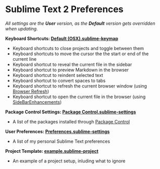 # Sublime Text 2 Preferences

_All settings are the **User** version, as the **Default** version gets overridden when updating._

__Keyboard Shortcuts: [Default (OSX).sublime-keymap][1]__

* Keyboard shortcuts to close projects and toggle between them
* Keyboard shortcuts to move the cursor the the start or end of the current line
* Keyboard shortcut to reveal the current file in the sidebar
* Keyboard shortcut to preview Markdown in the browser
* Keyboard shortcut to reindent selected text
* Keyboard shortcut to convert spaces to tabs
* Keyboard shortcut to refresh the current browser window (using [Browser Refresh](https://github.com/gcollazo/BrowserRefresh-Sublime))
* Keyboard shortcut to open the current file in the browser (using [SideBarEnhancements](https://github.com/titoBouzout/SideBarEnhancements))

__Package Control Settings: [Package Control.sublime-settings][3]__

* A list of the packages installed through [Package Control](http://wbond.net/sublime_packages/package_control)

__User Preferences: [Preferences.sublime-settings][4]__

* A list of my personal Sublime Text preferences

__Project Template: [example.sublime-project][5]__

* An example of a project setup, inluding what to ignore

[1]: https://github.com/joshnh/Sublime-Text-Preferences/blob/master/Default%20(OSX).sublime-keymap
[2]: https://github.com/joshnh/Sublime-Text-Preferences/blob/master/Fetch.sublime-settings
[3]: https://github.com/joshnh/Sublime-Text-Preferences/blob/master/Package%20Control.sublime-settings
[4]: https://github.com/joshnh/Sublime-Text-Preferences/blob/master/Preferences.sublime-settings
[5]: https://github.com/joshnh/Sublime-Text-Preferences/blob/master/example.sublime-project

